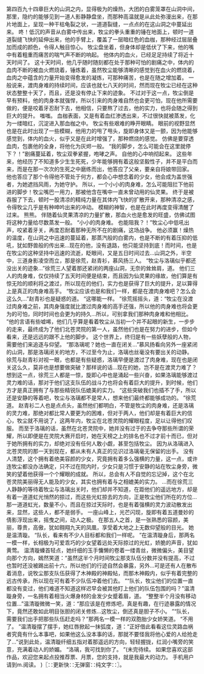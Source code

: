 第四百九十四章巨大的山洞之内，显得极为的燥热，大团的白雾笼罩在山洞中间，那里，隐约的能够见到一道人影静静盘坐，而那种高温就是从此处弥漫出来，在那片地面上，呈现一种干枯龟裂之状，一道道裂缝，一点点的在这山洞之中蔓延出来。
咚！低沉的声音从白雾中传出来，牧尘的拳头重重的锤在地面上，顿时一道道裂缝飞快的延伸出来，他的手臂上，覆盖了一层暗红色的血枷，那种经过层层叠加而成的颜色，令得人触目惊心。
牧尘盘坐着，但身体却是低伏了下来，他的嘴中有着粗重而痛苦的喘气声不断的响起。
他体内的血火，已经足足持续了将近十天时间了。
这十天时间，他几乎随时随刻都在处于那种可怕的剧痛之中，体内的血肉不断的被血火燃烧着，锤炼着，虽然牧尘能够清晰的感觉到在血火的燃烧着，血肉之中蕴含的力量开始变得愈发的凝炼，可那种痛苦，也是在随之增加着。
一般说来，渡肉身难的持续时间，应该也就七八天的时间，然而现在牧尘已经在这种状态整整十天了，而且，还是没有停止下来的迹象。
不过对于这一点，牧尘倒是早有预料，他的肉身本就强悍，所以引来的肉身难自然也会更可怕，现在他所需要做的，便是咬着牙忍耐下去，他相信，只要熬了过去，他的实力，也将会随之得到巨大的提升。
嗤嗤。
血枷表面，又是有着血红渗透出来，不过很快就被蒸发，化为一缕暗红，沉淀进入那血枷之中。
牧尘有些艰难的睁开眼睛。
眼前的视野显然也是在此时出现了一些模糊，他用力的甩了甩头，旋即身体又是一颤，因为他能够感觉到，体内的血火，似乎又是在此时增强了，那种燃烧的感觉。
仿佛是要穿透血肉，包裹他的全身，将他化为灰烬一般。
“我的脚步，怎么可能会在这里就停下？！”剧痛蔓延着，牧尘双拳紧握，咆哮之声。
自他的心中响彻起来。
这些年来，他经历了不知道多少生生死死，少年能够拥有着这般坚毅性子，并不是平白而来，而是在那一次次的生死之中磨练而出，他答应了父亲，要亲自将娘带回家。
他也答应了那个令得他不管处于何方，都会心中想念着的少女，他会成为盖世强者，为她遮挡风雨，为她守护。
所以，一个小小的肉身难，怎么可能阻拦下他前进的脚步！牧尘嘴巴一用力，那被他含在嘴中一直未曾动用的仙灵果。
终于是被吞服了下去，顿时一股清凉的精纯力量在其体内飞快的扩散开来，那种清凉之感，令得牧尘几乎是有种呻吟出来的冲动。
模糊的神智，也是在此时再度变得清醒了过来。
熊熊。
伴随着仙灵果清凉的力量扩散，那血火也是愈发的旺盛，仿佛试图将这种力量给尽数蒸发一般。
“小小的肉身难。
也能阻我？！”牧尘心中低吼出声，咬紧着牙关，再度忍耐着那种无所不在的剧痛，这场战争。
他必须赢！燥热的温度，在山洞之中迅速的蔓延着，那蒸汽般的白雾内，也是不断的有着压抑的低吼，犹如野兽般的传出来...现在的他，没有退路，他只能坚持到底！而时间，也是在牧尘的这种坚持中迅速的流逝，眨眼间，又是五日时间过去...山洞之外，半空中，三道身影凌空而立，那是徐荒，赵青衫，慕风扬三人。
“牧尘与洛璃似乎都还没出关的迹象...”徐荒三人望着那还紧闭的两座山洞，无奈的耸耸肩，道。
他们三人的肉身难，仅仅持续了五天时间便是结束，而且因为仙灵果的缘故，他们算是有惊无险的顺利将之渡过，所以现在的他们，实力也是获得了巨大的提升，足以算得上是真正的肉身难高手。
“牧尘应该也是和我们一样，都是在渡肉身难吧？怎么会这么久...”赵青衫也是疑惑的道。
“这哪能一样。
”徐荒摇摇头，道：“牧尘在没渡过肉身难之前，其肉身强度就比渡过肉身难的高手还强，所以他的肉身难也将会更为的可怕，同时时间也会更为的持久...所以，可别拿我们那种肉身难和他相比。
”他的言语有些嘘唏，他们几乎算是看着牧尘从当初一个并不起眼的新生，一步步的走来，最终成为了他们北苍灵院的第一人，虽然他们也是在努力的进步，但如今看来，还是远远的跟不上他的脚步。
这个世界上，终归是有一些妖孽般的人物，需要他们来追逐与仰望。
“那洛璃呢？她也一直在闭关...”慕风扬看向另外一座紧闭的山洞，那是洛璃闭关的地方，不过至今为止，洛璃也丝毫没有要出关的动静。
徐荒与赵青衫对视一眼，也都是有些疑惑，洛璃早便是渡过了肉身难，现在也是闭关这么久，莫非也是想要做突破？那样说的话...现在的她，岂不是在渡灵力难了？想到这一点，徐荒三人都是一惊，旋即心中也是涌起一些兴奋，如果洛璃能够渡过灵力难的话，那对于他们这支队伍的战斗力也将会有着巨大的提升，到时候，他们方才是真正拥有了与那些精锐队伍媲美的实力。
“这些突破我们也插不了手，所以还是安静的等着吧，牧尘与洛璃都不是常人，想来他们最终都能够成功的。
”徐荒道。
赵青衫二人也是点点头，虽然他们都明白，不管是牧尘的肉身难，还是洛璃的灵力难，那绝对都比常人要更为的困难，但对于两人，他们却是有着巨大的信心，牧尘就不用说了，这两年内，牧尘在北苍灵院的耀眼程度，足以让得他们叹服。
而至于洛璃的话，虽然在北苍灵院中，她并没有过于的去争夺那些所谓的荣耀，所以即便是在灵院大赛开启时，她在天榜之上的排名也不过才前十而已，但对于她所拥有的实力，却绝对没有任何人敢小觑，甚至包括牧尘。
因为从洛璃进入北苍灵院的那一天到现在，都从未有人真正的见识过洛璃毫无保留的出手。
没有人清楚，这个拥有着绝美容颜的少女，究竟拥有着多么强横的力量，这一点，或许连牧尘都没办法确定，只不过在院内时，少女只是习惯于安静的站在牧尘身旁，微笑的望着他获得一个个耀眼的成就。
所以，总会有人不自觉的忘记掉，这个在北苍灵院美丽得无人能及的少女，其实也拥有着与之相媲美的实力。
...而在徐荒三人静静的等待着牧尘与洛璃出关时，他们却并不知道，在距他们的遥远地方，却是有着一道道虹光悄然的掠过，而这些光虹掠去的方向，正是牧尘他们所在的方位...那一道道虹光，数量不小，而且在掠过天际时，也是有着强横的灵力波动散发出来，显然，这些人，都不是弱手。
一座山峰上，光芒闪现，旋即有着五道曼妙的倩影浮现出来，摇曳之间，动人之极。
在那五人之首，是一张熟悉的容颜，美丽，尊贵，高傲，犹如翱翔九天的凤凰，享受着大地之上无数仰望般的目光。
她是温清璇。
“队长，看来有不少人目标都和我们一样呢。
”在温清璇身后，那两名一模一样，长相极为可爱乖巧的少女望着远处天际掠过的光虹，娇脆的声音，犹如黄莺。
温清璇螓首轻点，她纤细的玉手慵懒的卷着一缕青丝，微微偏头，美目望向那个方向，嫣然笑道：“虽然这半个月时间牧尘那支队伍分数并没有提高，不过也暂时还没被踢出前十六，所以他们的行迹自然会暴露，另外...可是还有人在散布着消息，说牧尘那支队伍获得了木神殿的神殿帖，而那木神殿内，似乎有着完整的远古传承，所以现在可有着不少队伍冲着他们去。
”“队长，牧尘他们的位置一直都没有变过，他们难道不知道这样迟早会被其他盯上他们的队伍包围的吗？”温清璇身旁，一名拥有着相当火爆身材的金发少女蹙着眉，道。
“整整半个月没有移动位置...”温清璇微微一笑，道：“那应该是在修炼吧，真是有趣，在行迹暴露的情况下，竟然还敢如此明目张胆的闭关修炼...这牧尘，倒还真是胆子不小。
”“队长，需要我们出手把那些队伍赶走吗？”那两名一模一样的双胞胎少女娇笑道。
“不用了。
”温清璇摆了摆手，她红唇掀起一抹弧度，道：“正好借此看看这位灵路血祸者究竟有什么本事吧，如果他这么没本事的话，那就不要怪我将他心爱的人给抢走了...”说到此处，温清璇纤细五指对着那遥远的方向，轻轻握拢，红润小嘴旁的笑意，充满着动人的娇媚。
“洛璃，我可找到你了。
”(未完待续。
如果您喜欢这部作品，欢迎您来起点投推荐票、月票，您的支持，就是我最大的动力。
手机用户请到m.阅读。
)〖∷更新快∷无弹窗∷纯文字∷〗。
